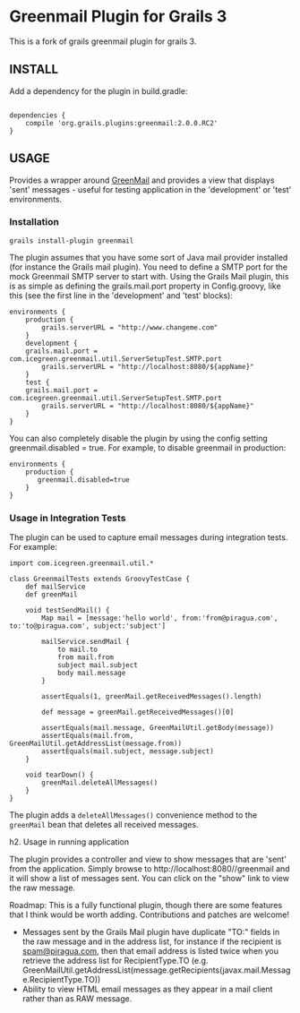 Greenmail Plugin for Grails 3
=============================

This is a fork of grails greenmail plugin for grails 3.

INSTALL
-------

Add a dependency for the plugin in build.gradle:

```

dependencies {    
    compile 'org.grails.plugins:greenmail:2.0.0.RC2'    
}

```


USAGE
-------

Provides a wrapper around [GreenMail](http://www.icegreen.com/greenmail/) and provides a view that displays 'sent' messages - useful for testing application in the 'development' or 'test' environments.


### Installation

    grails install-plugin greenmail


The plugin assumes that you have some sort of Java mail provider installed (for instance the Grails mail plugin).  You need to define a SMTP port for the mock Greenmail SMTP server to start with.  Using the Grails Mail plugin, this is as simple as defining the grails.mail.port property in Config.groovy, like this (see the first line in the 'development' and 'test' blocks):

	environments {
	    production {
	        grails.serverURL = "http://www.changeme.com"
	    }
	    development {
		grails.mail.port = com.icegreen.greenmail.util.ServerSetupTest.SMTP.port
	        grails.serverURL = "http://localhost:8080/${appName}"
	    }
	    test {
		grails.mail.port = com.icegreen.greenmail.util.ServerSetupTest.SMTP.port
	        grails.serverURL = "http://localhost:8080/${appName}"
	    }
	}

You can also completely disable the plugin by using the config setting greenmail.disabled = true.  For example, to disable greenmail in production:

	environments {
	    production {
	       greenmail.disabled=true
	    }
	}


### Usage in Integration Tests

The plugin can be used to capture email messages during integration tests.  For example:

	import com.icegreen.greenmail.util.*

	class GreenmailTests extends GroovyTestCase {
	    def mailService
	    def greenMail

	    void testSendMail() {
	        Map mail = [message:'hello world', from:'from@piragua.com', to:'to@piragua.com', subject:'subject']

	        mailService.sendMail {
	            to mail.to
	            from mail.from
	            subject mail.subject
	            body mail.message
	        }
	        
	        assertEquals(1, greenMail.getReceivedMessages().length)
		
	        def message = greenMail.getReceivedMessages()[0]
			
	        assertEquals(mail.message, GreenMailUtil.getBody(message))
	        assertEquals(mail.from, GreenMailUtil.getAddressList(message.from))
	        assertEquals(mail.subject, message.subject)
	    }

	    void tearDown() {
	        greenMail.deleteAllMessages()
	    }
	}


The plugin adds a `deleteAllMessages()` convenience method to the `greenMail` bean that deletes all received messages.

h2. Usage in running application 

The plugin provides a controller and view to show messages that are 'sent' from the application.  Simply browse to http://localhost:8080//greenmail and it will show a list of messages sent.  You can click on the "show" link to view the raw message.


Roadmap:
This is a fully functional plugin, though there are some features that I think would be worth adding.  Contributions and patches are welcome!  

* Messages sent by the Grails Mail plugin have duplicate "TO:" fields in the raw message and in the address list, for instance if the recipient is spam@piragua.com, then that email address is listed twice when you retrieve the address list for RecipientType.TO (e.g. GreenMailUtil.getAddressList(message.getRecipients(javax.mail.Message.RecipientType.TO))
* Ability to view HTML email messages as they appear in a mail client rather than as RAW message.

